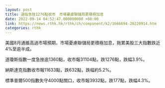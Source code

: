 ```yaml
---
layout: post
title: 道指急挫1276點收市　市場憂慮聯儲局更積極加息
date: 2022-09-14 04:52:47.000000000 +08:00
link: https://news.rthk.hk/rthk/ch/component/k2/1666694-20220914.htm
categories: rthk
---
```


美國8月通脹高過市場預期，市場憂慮聯儲局更積極加息，拖累美股三大指數跌近4%至逾半成。

道瓊斯指數一度急挫逾1360點，收市報31104點，跌1276點，跌幅3.9%。

納斯達克指數收市報11633點，跌632點，跌幅約5.2%。

標準普爾500指數失守4000點關口，收市報3932點，跌177點，跌幅4.3%。
